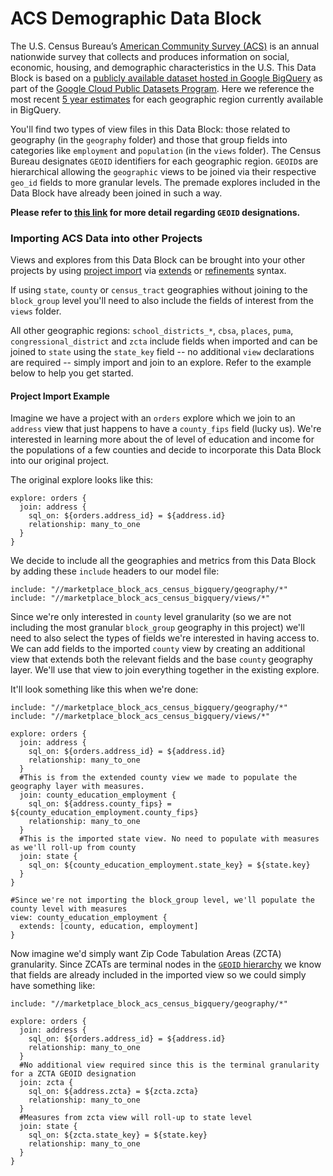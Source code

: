# ACS Demographic Data Block


The U.S. Census Bureau’s [American Community Survey (ACS)](https://www.census.gov/programs-surveys/acs) is an annual nationwide survey that collects and produces information on social, economic, housing, and demographic characteristics in the U.S. This Data Block is based on a [publicly available dataset hosted in Google BigQuery](https://console.cloud.google.com/marketplace/details/united-states-census-bureau/acs?id=1282ab4c-78a4-4da5-8af8-cd693fe390ab) as part of the [Google Cloud Public Datasets Program](https://cloud.google.com/public-datasets?_ga=2.233975447.-840160752.1587661252). Here we reference the most recent [5 year estimates](https://www.census.gov/programs-surveys/acs/guidance/estimates.html) for each geographic region currently available in BigQuery.

You'll find two types of view files in this Data Block: those related to geography (in the `geography` folder) and those that group fields into categories like `employment` and `population` (in the `views` folder). The Census Bureau designates  `GEOID` identifiers for each geographic region. `GEOID`s are hierarchical allowing the `geographic` views to be joined via their respective `geo_id` fields to more granular levels. The premade explores included in the Data Block have already been joined in such a way.

**Please refer to [this link](https://www.census.gov/programs-surveys/geography/guidance/geo-identifiers.html) for more detail regarding `GEOID` designations.**


### Importing ACS Data into other Projects
Views and explores from this Data Block can be brought into your other projects by using [project import](https://docs.looker.com/data-modeling/learning-lookml/importing-projects) via [extends](https://docs.looker.com/data-modeling/learning-lookml/extends) or [refinements](https://docs.looker.com/data-modeling/learning-lookml/refinements) syntax.

If using `state`, `county` or `census_tract` geographies without joining to the `block_group` level you'll need to also include the fields of interest from the `views` folder.

All other geographic regions: `school_districts_*`, `cbsa`, `places`, `puma`, `congressional_district` and `zcta` include fields when imported and can be joined to `state` using the `state_key` field -- no additional `view` declarations are required -- simply import and join to an explore. Refer to the example below to help you get started.


#### Project Import Example
Imagine we have a project with an `orders` explore which we join to an `address` view that just happens to have a `county_fips` field (lucky us). We're interested in learning more about the of level of education and income for the populations of a few counties and decide to incorporate this Data Block into our original project.

The original explore looks like this:

```
explore: orders {
  join: address {
    sql_on: ${orders.address_id} = ${address.id}
    relationship: many_to_one
  }
}
```

We decide to include all the geographies and metrics from this Data Block by adding these `include` headers to our model file:

```
include: "//marketplace_block_acs_census_bigquery/geography/*"
include: "//marketplace_block_acs_census_bigquery/views/*"
```

Since we're only interested in `county` level granularity (so we are not including the most granular `block_group` geography in this project) we'll need to also select the types of fields we're interested in having access to. We can add fields to the imported `county` view by creating an additional view that extends both the relevant fields and the base `county` geography layer. We'll use that view to join everything together in the existing explore.

It'll look something like this when we're done:



```
include: "//marketplace_block_acs_census_bigquery/geography/*"
include: "//marketplace_block_acs_census_bigquery/views/*"

explore: orders {
  join: address {
    sql_on: ${orders.address_id} = ${address.id}
    relationship: many_to_one
  }
  #This is from the extended county view we made to populate the geography layer with measures.
  join: county_education_employment {
    sql_on: ${address.county_fips} = ${county_education_employment.county_fips}
    relationship: many_to_one
  }
  #This is the imported state view. No need to populate with measures as we'll roll-up from county
  join: state {
    sql_on: ${county_education_employment.state_key} = ${state.key}
  }
}

#Since we're not importing the block_group level, we'll populate the county level with measures
view: county_education_employment {
  extends: [county, education, employment]
}

```


Now imagine we'd simply want Zip Code Tabulation Areas (ZCTA) granularity. Since ZCATs are terminal nodes in the [`GEOID` hierarchy](https://www2.census.gov/geo/pdfs/reference/geodiagram.pdf?#) we know that fields are already included in the imported view so we could simply have something like:

```
include: "//marketplace_block_acs_census_bigquery/geography/*"

explore: orders {
  join: address {
    sql_on: ${orders.address_id} = ${address.id}
    relationship: many_to_one
  }
  #No additional view required since this is the terminal granularity for a ZCTA GEOID designation
  join: zcta {
    sql_on: ${address.zcta} = ${zcta.zcta}
    relationship: many_to_one
  }
  #Measures from zcta view will roll-up to state level
  join: state {
    sql_on: ${zcta.state_key} = ${state.key}
    relationship: many_to_one
  }
}
```

